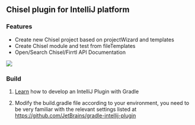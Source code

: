 ## Chisel plugin for IntelliJ platform

### Features
<!-- Plugin description -->
- Create new Chisel project based on projectWizard and templates
- Create Chisel module and test from fileTemplates
- Open/Search Chisel/Firrtl API Documentation
<!-- Plugin description end -->

![](images/chisel.png)

### Build

1. [Learn](https://plugins.jetbrains.com/docs/intellij/basics.html) how to develop an IntelliJ Plugin with Gradle

2. Modify the build.gradle file according to your environment, you need to be very familiar with the relevant settings listed at https://github.com/JetBrains/gradle-intellij-plugin
